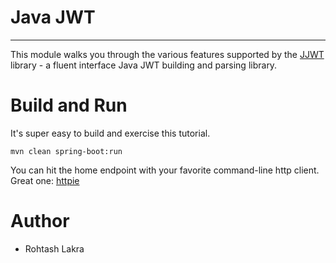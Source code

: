 # Java JWT

---

This module walks you through the various features supported by the [JJWT](https://github.com/jwtk/jjwt) library - a
fluent interface Java JWT building and parsing library.

# Build and Run

It's super easy to build and exercise this tutorial.

```
mvn clean spring-boot:run
```

You can hit the home endpoint with your favorite command-line http client.
Great one: [httpie](https://github.com/jkbrzt/httpie)

# Author

- Rohtash Lakra
